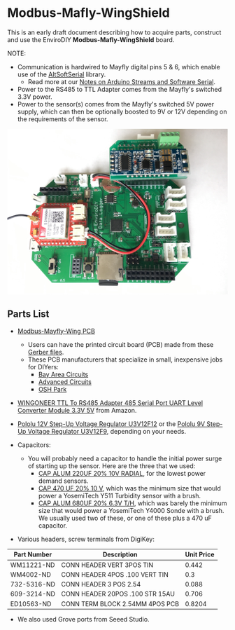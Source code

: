 # Modbus-Mafly-WingShield

This is an early draft document describing how to acquire parts, construct and use the EnviroDIY **Modbus-Mafly-WingShield** board.

NOTE:
- Communication is hardwired to Mayfly digital pins 5 & 6, which enable use of the [AltSoftSerial](https://github.com/PaulStoffregen/AltSoftSerial) library.
  - Read more at our [Notes on Arduino Streams and Software Serial](https://github.com/EnviroDIY/ModularSensors#notes-on-arduino-streams-and-software-serial).
- Power to the RS485 to TTL Adapter comes from the Mayfly's switched 3.3V power.
- Power to the sensor(s) comes from the Mayfly's switched 5V power supply, which can then be optionally boosted to 9V or 12V depending on the requirements of the sensor.

<img src="https://github.com/EnviroDIY/SensorModbusMaster/blob/master/hardware/Modbus-Mayfly_WingShield/Photos/IMG_6733.JPG"  width="600">

## Parts List

- [Modbus-Mayfly-Wing PCB](https://github.com/EnviroDIY/SensorModbusMaster/blob/master/hardware/Modbus-Mayfly_WingShield/Board_Mrk1.png)
  - Users can have the printed circuit board (PCB) made from these [Gerber files](https://github.com/EnviroDIY/SensorModbusMaster/blob/master/hardware/Modbus-Mayfly_WingShield/RS485_Mayfly_Gerbers.zip).
  - These PCB manufacturers that specialize in small, inexpensive jobs for DIYers:
    - [Bay Area Circuits](https://store.bayareacircuits.com)
    - [Advanced Circuits](http://www.4pcb.com)
    - [OSH Park](https://oshpark.com)

- [WINGONEER TTL To RS485 Adapter 485 Serial Port UART Level Converter Module 3.3V 5V](https://www.amazon.com/gp/product/B06XHH6B6R) from Amazon.

- [Pololu 12V Step-Up Voltage Regulator U3V12F12](https://www.pololu.com/product/2117) or the [Pololu 9V Step-Up Voltage Regulator U3V12F9](https://www.pololu.com/product/2116), depending on your needs.
* Capacitors:
  - You will probably need a capacitor to handle the initial power surge of starting up the sensor. Here are the three that we used:
      * [CAP ALUM 220UF 20% 10V RADIAL](https://www.digikey.com/product-detail/en/wurth-electronics-inc/860020273009/732-8911-1-ND/5728854), for the lowest power demand sensors.
      * [CAP 470 UF 20% 10 V](https://www.digikey.com/product-detail/en/wurth-electronics-inc/860010273011/732-8708-1-ND/5728660), which was the minimum size that would power a YosemiTech Y511 Turbidity sensor with a brush.
      * [CAP ALUM 680UF 20% 6.3V T/H](https://www.digikey.com/product-detail/en/rubycon/6.3ZLQ680MEFC6.3X11/1189-3597-ND/6049820), which was barely the minimum size that would power a YosemiTech Y4000 Sonde with a brush. We usually used two of these, or one of these plus a 470 uF capacitor.

* Various headers, screw terminals from DigiKey:

Part Number | Description | Unit Price
-- | -- | --
WM11221-ND | CONN HEADER VERT 3POS TIN | 0.442
WM4002-ND | CONN HEADER 4POS .100 VERT TIN | 0.3
732-5316-ND | CONN HEADER 3 POS 2.54 | 0.088
609-3214-ND | CONN HEADER 20POS .100 STR 15AU | 0.706
ED10563-ND | CONN TERM BLOCK 2.54MM 4POS PCB | 0.8204

* We also used Grove ports from Seeed Studio.
